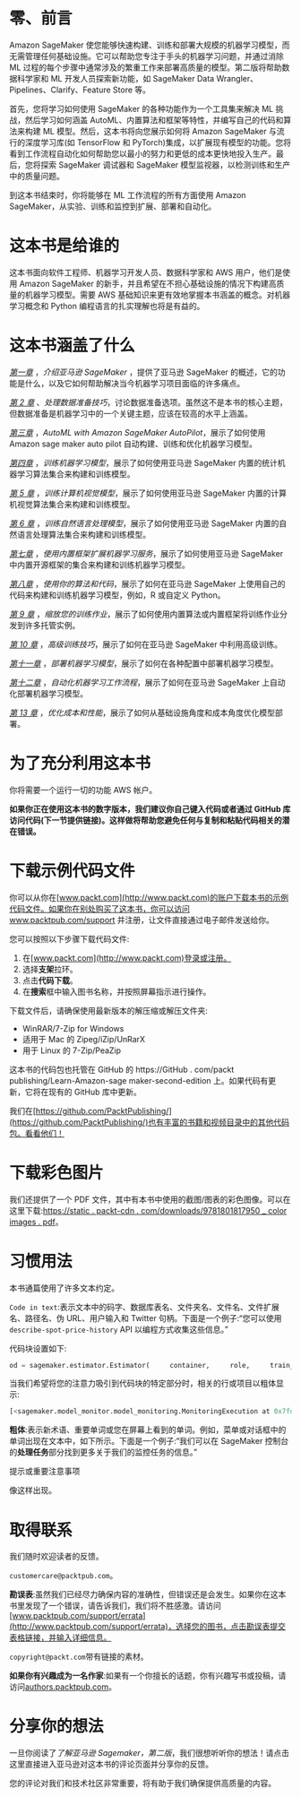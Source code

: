 # 零、前言

Amazon SageMaker 使您能够快速构建、训练和部署大规模的机器学习模型，而无需管理任何基础设施。它可以帮助您专注于手头的机器学习问题，并通过消除 ML 过程的每个步骤中通常涉及的繁重工作来部署高质量的模型。第二版将帮助数据科学家和 ML 开发人员探索新功能，如 SageMaker Data Wrangler、Pipelines、Clarify、Feature Store 等。

首先，您将学习如何使用 SageMaker 的各种功能作为一个工具集来解决 ML 挑战，然后学习如何涵盖 AutoML、内置算法和框架等特性，并编写自己的代码和算法来构建 ML 模型。然后，这本书将向您展示如何将 Amazon SageMaker 与流行的深度学习库(如 TensorFlow 和 PyTorch)集成，以扩展现有模型的功能。您将看到工作流程自动化如何帮助您以最小的努力和更低的成本更快地投入生产。最后，您将探索 SageMaker 调试器和 SageMaker 模型监视器，以检测训练和生产中的质量问题。

到这本书结束时，你将能够在 ML 工作流程的所有方面使用 Amazon SageMaker，从实验、训练和监控到扩展、部署和自动化。

# 这本书是给谁的

这本书面向软件工程师、机器学习开发人员、数据科学家和 AWS 用户，他们是使用 Amazon SageMaker 的新手，并且希望在不担心基础设施的情况下构建高质量的机器学习模型。需要 AWS 基础知识来更有效地掌握本书涵盖的概念。对机器学习概念和 Python 编程语言的扎实理解也将是有益的。

# 这本书涵盖了什么

[*第一章*](B17705_01_Final_JM_ePub.xhtml#_idTextAnchor013) ，*介绍亚马逊 SageMaker* ，提供了亚马逊 SageMaker 的概述，它的功能是什么，以及它如何帮助解决当今机器学习项目面临的许多痛点。

[*第 2 章*](B17705_02_Final_JM_ePub.xhtml#_idTextAnchor030) 、*处理数据准备技巧*，讨论数据准备选项。虽然这不是本书的核心主题，但数据准备是机器学习中的一个关键主题，应该在较高的水平上涵盖。

[*第三章*](B17705_03_Final_JM_ePub.xhtml#_idTextAnchor049) ，*AutoML with Amazon SageMaker AutoPilot*，展示了如何使用 Amazon sage maker auto pilot 自动构建、训练和优化机器学习模型。

[*第四章*](B17705_04_Final_JM_ePub.xhtml#_idTextAnchor069) ，*训练机器学习模型*，展示了如何使用亚马逊 SageMaker 内置的统计机器学习算法集合来构建和训练模型。

[*第 5 章*](B17705_05_Final_JM_ePub.xhtml#_idTextAnchor091) ，*训练计算机视觉模型*，展示了如何使用亚马逊 SageMaker 内置的计算机视觉算法集合来构建和训练模型。

[*第 6 章*](B17705_06_Final_JM_ePub.xhtml#_idTextAnchor108) ，*训练自然语言处理模型*，展示了如何使用亚马逊 SageMaker 内置的自然语言处理算法集合来构建和训练模型。

[*第七章*](B17705_07_Final_JM_ePub.xhtml#_idTextAnchor130) ，*使用内置框架扩展机器学习服务*，展示了如何使用亚马逊 SageMaker 中内置开源框架的集合来构建和训练机器学习模型。

[*第八章*](B17705_08_Final_JM_ePub.xhtml#_idTextAnchor147) ，*使用你的算法和代码*，展示了如何在亚马逊 SageMaker 上使用自己的代码来构建和训练机器学习模型，例如，R 或自定义 Python。

[*第 9 章*](B17705_09_Final_JM_ePub.xhtml#_idTextAnchor168) ，*缩放您的训练作业*，展示了如何使用内置算法或内置框架将训练作业分发到许多托管实例。

[*第 10 章*](B17705_10_Final_JM_ePub.xhtml#_idTextAnchor206) ，*高级训练技巧*，展示了如何在亚马逊 SageMaker 中利用高级训练。

[*第十一章*](B17705_11_Final_JM_ePub.xhtml#_idTextAnchor237) ，*部署机器学习模型*，展示了如何在各种配置中部署机器学习模型。

[*第十二章*](B17705_12_Final_JM_ePub.xhtml#_idTextAnchor260) ，*自动化机器学习工作流程*，展示了如何在亚马逊 SageMaker 上自动化部署机器学习模型。

[*第 13 章*](B17705_13_Final_JM_ePub.xhtml#_idTextAnchor290) ，*优化成本和性能*，展示了如何从基础设施角度和成本角度优化模型部署。

# 为了充分利用这本书

你将需要一个运行一切的功能 AWS 帐户。

**如果你正在使用这本书的数字版本，我们建议你自己键入代码或者通过 GitHub 库访问代码(下一节提供链接)。这样做将帮助您避免任何与复制和粘贴代码相关的潜在错误。**

# 下载示例代码文件

你可以从你在[www.packt.com](http://www.packt.com)的账户下载本书的示例代码文件。如果你在别处购买了这本书，你可以访问 www.packtpub.com/support 并注册，让文件直接通过电子邮件发送给你。

您可以按照以下步骤下载代码文件:

1.  在[www.packt.com](http://www.packt.com)登录或注册。
2.  选择**支架**拉环。
3.  点击**代码下载**。
4.  在**搜索**框中输入图书名称，并按照屏幕指示进行操作。

下载文件后，请确保使用最新版本的解压缩或解压文件夹:

*   WinRAR/7-Zip for Windows
*   适用于 Mac 的 Zipeg/iZip/UnRarX
*   用于 Linux 的 7-Zip/PeaZip

这本书的代码包也托管在 GitHub 的 https://GitHub . com/packt publishing/Learn-Amazon-sage maker-second-edition 上。如果代码有更新，它将在现有的 GitHub 库中更新。

我们在[https://github.com/PacktPublishing/](https://github.com/PacktPublishing/)也有丰富的书籍和视频目录中的其他代码包。看看他们！

# 下载彩色图片

我们还提供了一个 PDF 文件，其中有本书中使用的截图/图表的彩色图像。可以在这里下载:[https://static . packt-cdn . com/downloads/9781801817950 _ color images . pdf](_ColorImages.pdf)。

# 习惯用法

本书通篇使用了许多文本约定。

`Code in text`:表示文本中的码字、数据库表名、文件夹名、文件名、文件扩展名、路径名、伪 URL、用户输入和 Twitter 句柄。下面是一个例子:“您可以使用`describe-spot-price-history` API 以编程方式收集这些信息。”

代码块设置如下:

```py
od = sagemaker.estimator.Estimator(     container,     role,     train_instance_count=2,                                      train_instance_type='ml.p3.2xlarge',                                      train_use_spot_instances=True,     train_max_run=3600,                     # 1 hours      train_max_wait=7200,                    # 2 hour      output_path=s3_output)
```

当我们希望将您的注意力吸引到代码块的特定部分时，相关的行或项目以粗体显示:

```py
[<sagemaker.model_monitor.model_monitoring.MonitoringExecution at 0x7fdd1d55a6d8>,<sagemaker.model_monitor.model_monitoring.MonitoringExecution at 0x7fdd1d581630>,<sagemaker.model_monitor.model_monitoring.MonitoringExecution at 0x7fdce4b1c860>]
```

**粗体**:表示新术语、重要单词或您在屏幕上看到的单词。例如，菜单或对话框中的单词出现在文本中，如下所示。下面是一个例子:“我们可以在 SageMaker 控制台的**处理任务**部分找到更多关于我们的监控任务的信息。”

提示或重要注意事项

像这样出现。

# 取得联系

我们随时欢迎读者的反馈。

`customercare@packtpub.com`。

**勘误表**:虽然我们已经尽力确保内容的准确性，但错误还是会发生。如果你在这本书里发现了一个错误，请告诉我们，我们将不胜感激。请访问[www.packtpub.com/support/errata](http://www.packtpub.com/support/errata)，选择您的图书，点击勘误表提交表格链接，并输入详细信息。

`copyright@packt.com`带有链接的素材。

**如果你有兴趣成为一名作家**:如果有一个你擅长的话题，你有兴趣写书或投稿，请访问[authors.packtpub.com](http://authors.packtpub.com)。

# 分享你的想法

一旦你阅读了*了解亚马逊 Sagemaker，第二版*，我们很想听听你的想法！请点击这里直接进入亚马逊对这本书的评论页面并分享你的反馈。

您的评论对我们和技术社区非常重要，将有助于我们确保提供高质量的内容。